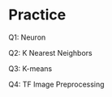 # Practice 
Q1: Neuron                                     
         
Q2: K Nearest Neighbors   
 
Q3: K-means 

Q4: TF Image Preprocessing    
